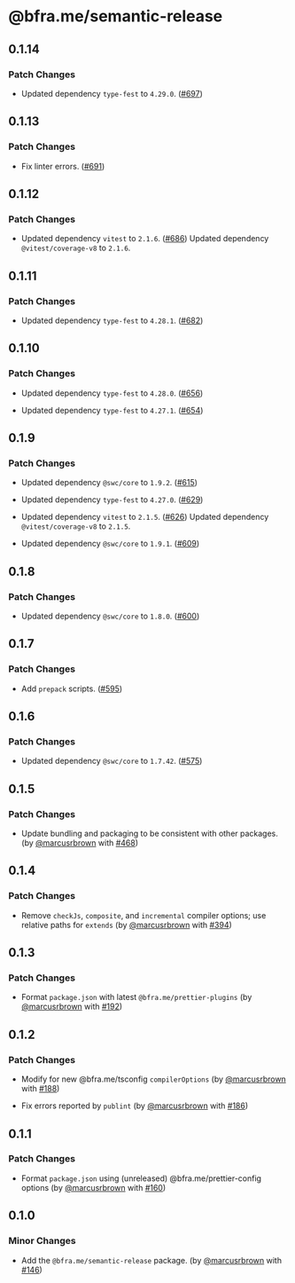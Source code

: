 # @bfra.me/semantic-release

## 0.1.14
### Patch Changes


- Updated dependency `type-fest` to `4.29.0`. ([#697](https://github.com/bfra-me/works/pull/697))

## 0.1.13
### Patch Changes


- Fix linter errors. ([#691](https://github.com/bfra-me/works/pull/691))

## 0.1.12
### Patch Changes


- Updated dependency `vitest` to `2.1.6`. ([#686](https://github.com/bfra-me/works/pull/686))
  Updated dependency `@vitest/coverage-v8` to `2.1.6`.

## 0.1.11
### Patch Changes


- Updated dependency `type-fest` to `4.28.1`. ([#682](https://github.com/bfra-me/works/pull/682))

## 0.1.10
### Patch Changes


- Updated dependency `type-fest` to `4.28.0`. ([#656](https://github.com/bfra-me/works/pull/656))


- Updated dependency `type-fest` to `4.27.1`. ([#654](https://github.com/bfra-me/works/pull/654))

## 0.1.9
### Patch Changes


- Updated dependency `@swc/core` to `1.9.2`. ([#615](https://github.com/bfra-me/works/pull/615))


- Updated dependency `type-fest` to `4.27.0`. ([#629](https://github.com/bfra-me/works/pull/629))


- Updated dependency `vitest` to `2.1.5`. ([#626](https://github.com/bfra-me/works/pull/626))
  Updated dependency `@vitest/coverage-v8` to `2.1.5`.

- Updated dependency `@swc/core` to `1.9.1`. ([#609](https://github.com/bfra-me/works/pull/609))

## 0.1.8
### Patch Changes


- Updated dependency `@swc/core` to `1.8.0`. ([#600](https://github.com/bfra-me/works/pull/600))

## 0.1.7
### Patch Changes


- Add `prepack` scripts. ([#595](https://github.com/bfra-me/works/pull/595))

## 0.1.6
### Patch Changes


- Updated dependency `@swc/core` to `1.7.42`. ([#575](https://github.com/bfra-me/works/pull/575))

## 0.1.5
### Patch Changes



- Update bundling and packaging to be consistent with other packages. (by [@marcusrbrown](https://github.com/marcusrbrown) with [#468](https://github.com/bfra-me/works/pull/468))

## 0.1.4
### Patch Changes



- Remove `checkJs`, `composite`, and `incremental` compiler options; use relative paths for `extends` (by [@marcusrbrown](https://github.com/marcusrbrown) with [#394](https://github.com/bfra-me/works/pull/394))

## 0.1.3

### Patch Changes

- Format `package.json` with latest `@bfra.me/prettier-plugins` (by [@marcusrbrown](https://github.com/marcusrbrown) with [#192](https://github.com/bfra-me/works/pull/192))

## 0.1.2

### Patch Changes

- Modify for new @bfra.me/tsconfig `compilerOptions` (by [@marcusrbrown](https://github.com/marcusrbrown) with [#188](https://github.com/bfra-me/works/pull/188))

- Fix errors reported by `publint` (by [@marcusrbrown](https://github.com/marcusrbrown) with [#186](https://github.com/bfra-me/works/pull/186))

## 0.1.1

### Patch Changes

- Format `package.json` using (unreleased) @bfra.me/prettier-config options (by [@marcusrbrown](https://github.com/marcusrbrown) with [#160](https://github.com/bfra-me/works/pull/160))

## 0.1.0

### Minor Changes

- Add the `@bfra.me/semantic-release` package. (by [@marcusrbrown](https://github.com/marcusrbrown) with [#146](https://github.com/bfra-me/works/pull/146))
